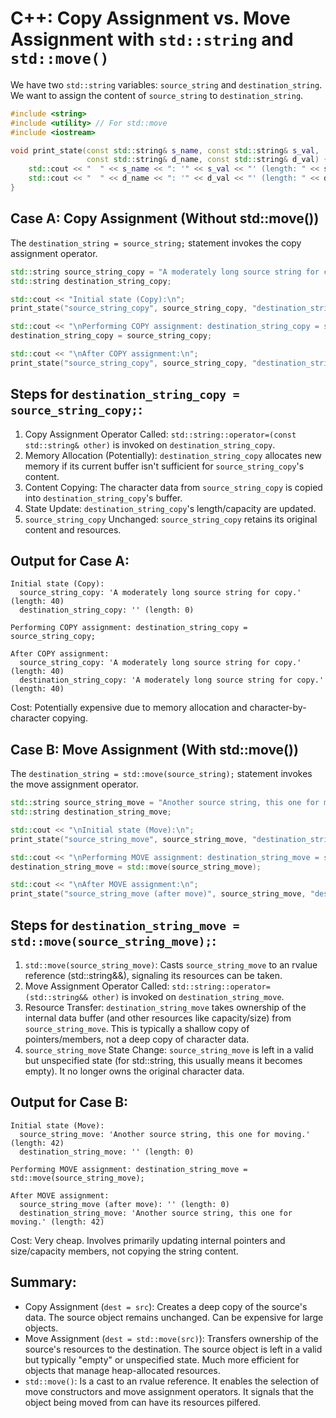 # C++: Copy Assignment vs. Move Assignment with `std::string` and `std::move()`

We have two `std::string` variables: `source_string` and `destination_string`. We want to assign the content of `source_string` to `destination_string`.

```cpp
#include <string>
#include <utility> // For std::move
#include <iostream>

void print_state(const std::string& s_name, const std::string& s_val, 
                 const std::string& d_name, const std::string& d_val) {
    std::cout << "  " << s_name << ": '" << s_val << "' (length: " << s_val.length() << ")\n";
    std::cout << "  " << d_name << ": '" << d_val << "' (length: " << d_val.length() << ")\n";
}
```

## Case A: Copy Assignment (Without std::move())

The `destination_string = source_string;` statement invokes the copy assignment operator.

```cpp
std::string source_string_copy = "A moderately long source string for copy.";
std::string destination_string_copy;

std::cout << "Initial state (Copy):\n";
print_state("source_string_copy", source_string_copy, "destination_string_copy", destination_string_copy);

std::cout << "\nPerforming COPY assignment: destination_string_copy = source_string_copy;\n";
destination_string_copy = source_string_copy;

std::cout << "\nAfter COPY assignment:\n";
print_state("source_string_copy", source_string_copy, "destination_string_copy", destination_string_copy);
```

## Steps for `destination_string_copy = source_string_copy;`:
1. Copy Assignment Operator Called: `std::string::operator=(const std::string& other)` is invoked on `destination_string_copy`.
2. Memory Allocation (Potentially): `destination_string_copy` allocates new memory if its current buffer isn't sufficient for `source_string_copy`'s content.
3. Content Copying: The character data from `source_string_copy` is copied into `destination_string_copy`'s buffer.
4. State Update: `destination_string_copy`'s length/capacity are updated.
5. `source_string_copy` Unchanged: `source_string_copy` retains its original content and resources.

## Output for Case A:

```
Initial state (Copy):
  source_string_copy: 'A moderately long source string for copy.' (length: 40)
  destination_string_copy: '' (length: 0)

Performing COPY assignment: destination_string_copy = source_string_copy;

After COPY assignment:
  source_string_copy: 'A moderately long source string for copy.' (length: 40)
  destination_string_copy: 'A moderately long source string for copy.' (length: 40)
```

Cost: Potentially expensive due to memory allocation and character-by-character copying.


## Case B: Move Assignment (With std::move())

The `destination_string = std::move(source_string);` statement invokes the move assignment operator.

```cpp
std::string source_string_move = "Another source string, this one for moving.";
std::string destination_string_move;

std::cout << "\nInitial state (Move):\n";
print_state("source_string_move", source_string_move, "destination_string_move", destination_string_move);

std::cout << "\nPerforming MOVE assignment: destination_string_move = std::move(source_string_move);\n";
destination_string_move = std::move(source_string_move);

std::cout << "\nAfter MOVE assignment:\n";
print_state("source_string_move (after move)", source_string_move, "destination_string_move", destination_string_move);
```

## Steps for `destination_string_move = std::move(source_string_move);`:
1. `std::move(source_string_move)`: Casts `source_string_move` to an rvalue reference (std::string&&), signaling its resources can be taken.
2. Move Assignment Operator Called: `std::string::operator=(std::string&& other)` is invoked on `destination_string_move`.
3. Resource Transfer: `destination_string_move` takes ownership of the internal data buffer (and other resources like capacity/size) from `source_string_move`. This is typically a shallow copy of pointers/members, not a deep copy of character data.
4. `source_string_move` State Change: `source_string_move` is left in a valid but unspecified state (for std::string, this usually means it becomes empty). It no longer owns the original character data.

## Output for Case B:

```
Initial state (Move):
  source_string_move: 'Another source string, this one for moving.' (length: 42)
  destination_string_move: '' (length: 0)

Performing MOVE assignment: destination_string_move = std::move(source_string_move);

After MOVE assignment:
  source_string_move (after move): '' (length: 0)
  destination_string_move: 'Another source string, this one for moving.' (length: 42)
```

Cost: Very cheap. Involves primarily updating internal pointers and size/capacity members, not copying the string content.


## Summary:

- Copy Assignment (`dest = src`): Creates a deep copy of the source's data. The source object remains unchanged. Can be expensive for large objects.
- Move Assignment (`dest = std::move(src)`): Transfers ownership of the source's resources to the destination. The source object is left in a valid but typically "empty" or unspecified state. Much more efficient for objects that manage heap-allocated resources.
- `std::move()`: Is a cast to an rvalue reference. It enables the selection of move constructors and move assignment operators. It signals that the object being moved from can have its resources pilfered.
